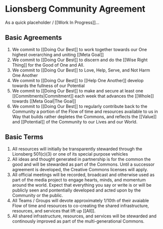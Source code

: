 # Lionsberg Community Agreement
As a quick placeholder / [[Work In Progress]]... 

## Basic Agreements
1. We commit to [[Doing Our Best]] to work together towards our One highest overarching and uniting [[Meta Goal]]  
2. We commit to [[Doing Our Best]] to discern and do the [[Wise Right Thing]] for the Good of One and All. 
3. We commit to [[Doing Our Best]] to Love, Help, Serve, and Not Harm One Another  
5. We commit to [[Doing Our Best]] to [[Help One Another]] develop towards the fullness of our Potential  
6. We commit to [[Doing Our Best]] to make and secure at least one [[Commitments|Commitment]] each week that advances the [[Whole]] towards [[Meta Goal|The Goal]] 
7.  We commit to [[Doing Our Best]] to regularly contribute back to the Community a portion of the Flow of time and resources available to us in Way that builds rather depletes the Commons, and reflects the [[Value]] and [[Potential]] of the Community to our Lives and our World.

## Basic Terms 
1. All resources will initially be transparently stewarded through the Lionsberg 501(c)(3) or one of its special purpose vehicles 
2. All ideas and thought generated in partnership is for the common the good and will be stewarded as part of the Commons. Until a successor agreement is developed, the Creative Commons licenses will apply. 
3. All official meetings will be recorded, broadcast and otherwise used as part of the media project to engage hearts, minds, and momentum around the world. Expect that everything you say or write is or will be publicly seen and pontentially developed and acted upon by the Community or the public.  
4. All Teams / Groups will devote approximately 1/10th of their avaiable Flow of time and resources to co-creating the shared infrastructure, resources, and services that lift up [[All]]. 
5. All shared infrastructure, resources, and services will be stewarded and continously improved as part of the multi-generational Commons. 

